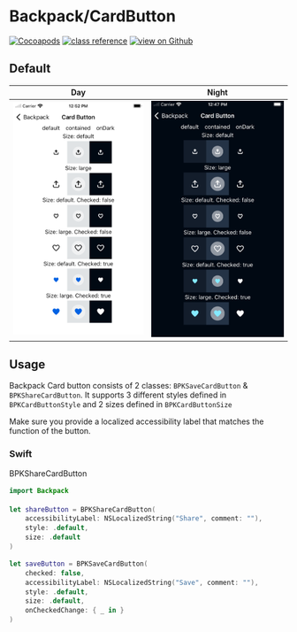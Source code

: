 # Backpack/CardButton

[![Cocoapods](https://img.shields.io/cocoapods/v/Backpack.svg?style=flat)](https://cocoapods.org/pods/Backpack)
[![class reference](https://img.shields.io/badge/Class%20reference-iOS-blue)](https://backpack.github.io/ios/versions/latest/uikit/Classes/BPKSaveCardButton.html)
[![view on Github](https://img.shields.io/badge/Source%20code-GitHub-lightgrey)](https://github.com/Skyscanner/backpack-ios/tree/main/Backpack/CardButton)

## Default
| Day | Night |
| --- | --- |
| <img src="https://raw.githubusercontent.com/Skyscanner/backpack-ios/main/screenshots/iPhone-card-button___all_lm.png" alt="" width="375" /> | <img src="https://raw.githubusercontent.com/Skyscanner/backpack-ios/main/screenshots/iPhone-card-button___all_dm.png" alt="" width="375" /> |

## Usage

Backpack Card button consists of 2 classes: `BPKSaveCardButton` & `BPKShareCardButton`. It supports 3 different styles defined in `BPKCardButtonStyle` and 2 sizes defined in `BPKCardButtonSize`

Make sure you provide a localized accessibility label that matches the function of the button.

### Swift

BPKShareCardButton 
```swift
import Backpack

let shareButton = BPKShareCardButton(
    accessibilityLabel: NSLocalizedString("Share", comment: ""),
    style: .default,
    size: .default
)
```

```swift
let saveButton = BPKSaveCardButton(
    checked: false,
    accessibilityLabel: NSLocalizedString("Save", comment: ""),
    style: .default,
    size: .default,
    onCheckedChange: { _ in }
)
```
